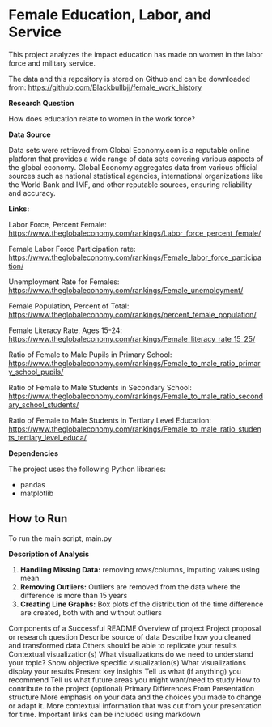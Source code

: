 # Female Education, Labor, and Service

This project analyzes the impact education has made on women in the labor force and military service. 

The data and this repository is stored on Github and can be downloaded from: https://github.com/Blackbullbjj/female_work_history

__Research Question__

How does education relate to women in the work force? 

__Data Source__

Data sets were retrieved from Global Economy.com is a reputable online platform that provides a wide range of data sets covering various aspects of the global economy. Global Economy aggregates data from various official sources such as national statistical agencies, international organizations like the World Bank and IMF, and other reputable sources, ensuring reliability and accuracy.

__Links:__ 

Labor Force, Percent Female:
https://www.theglobaleconomy.com/rankings/Labor_force_percent_female/

Female Labor Force Participation rate:
https://www.theglobaleconomy.com/rankings/Female_labor_force_participation/

Unemployment Rate for Females:
https://www.theglobaleconomy.com/rankings/Female_unemployment/

Female Population, Percent of Total:
https://www.theglobaleconomy.com/rankings/percent_female_population/

Female Literacy Rate, Ages 15-24:
https://www.theglobaleconomy.com/rankings/Female_literacy_rate_15_25/

Ratio of Female to Male Pupils in Primary School: 
https://www.theglobaleconomy.com/rankings/Female_to_male_ratio_primary_school_pupils/

Ratio of Female to Male Students in Secondary School:
https://www.theglobaleconomy.com/rankings/Female_to_male_ratio_secondary_school_students/

Ratio of Female to Male Students in Tertiary Level Education:
https://www.theglobaleconomy.com/rankings/Female_to_male_ratio_students_tertiary_level_educa/

__Dependencies__

The project uses the following Python libraries:

- pandas
- matplotlib

## How to Run

To run the main script, main.py 

__Description of Analysis__

1. **Handling Missing Data:** removing rows/columns, imputing values using mean.
2. **Removing Outliers:** Outliers are removed from the data where the difference is more than 15 years
3. **Creating Line Graphs:** Box plots of the distribution of the time difference are created, both with and without outliers











Components of a Successful README
Overview of project
Project proposal or research question
Describe source of data
Describe how you cleaned and transformed data
Others should be able to replicate your results
Contextual visualization(s)
What visualizations do we need to understand your topic?
Show objective specific visualization(s)
What visualizations display your results
Present key insights
Tell us what (if anything) you recommend
Tell us what future areas you might want/need to study
How to contribute to the project (optional)
Primary Differences From Presentation structure
More emphasis on your data and the choices you made to change or adapt it.
More contextual information that was cut from your presentation for time.
Important links can be included using markdown